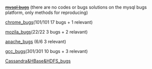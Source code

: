 
~~[mysql bugs](https://github.com/tanhuang01/bugstatics/blob/main/mysql_bugs.md)~~ (there are no codes or bugs solutions on the mysql bugs platform, only methods for reproducing)

[chrome_bugs](https://github.com/tanhuang01/bugstatics/blob/main/chromium_bugs.md)(101/101 17 bugs + 1 relevant)

[mozila_bugs](https://github.com/tanhuang01/bugstatics/blob/main/mozila_bugs.md)(22/22 3 bugs + 2 relavant)

[apache_bugs](https://github.com/tanhuang01/bugstatics/blob/main/apache_bugs.md) (6/6 3 relevant) 

[gcc_bugs](https://github.com/tanhuang01/bugstatics/blob/main/GCC_bugs.md)(301/301 10 bugs + 3 relevant)

[Cassandra&HBase&HDFS_bugs](https://github.com/tanhuang01/bugstatics/blob/main/Cassandra_Hbase_HDFS_bugs.md)

